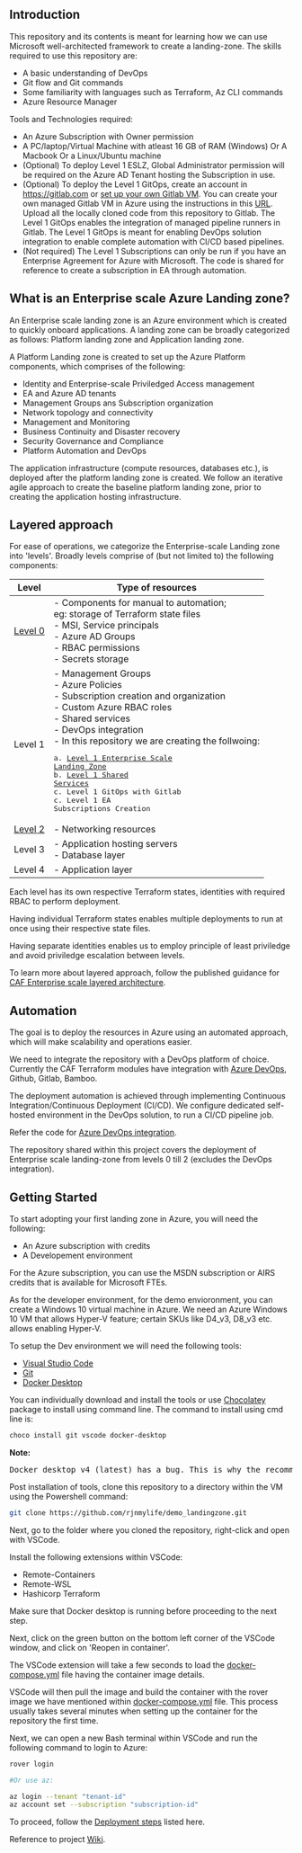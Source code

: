 ## Introduction
This repository and its contents is meant for learning how we can use Microsoft well-architected framework to create a landing-zone. The skills required to use this repository are:
- A basic understanding of DevOps
- Git flow and Git commands
- Some familiarity with languages such as Terraform, Az CLI commands
- Azure Resource Manager 

Tools and Technologies required:
- An Azure Subscription with Owner permission
- A PC/laptop/Virtual Machine with atleast 16 GB of RAM (Windows) Or A Macbook Or a Linux/Ubuntu machine
- (Optional) To deploy Level 1 ESLZ, Global Administrator permission will be required on the Azure AD Tenant hosting the Subscription in use.
- (Optional) To deploy the Level 1 GitOps, create an account in https://gitlab.com or [set up your own Gitlab VM](https://docs.gitlab.com/ee/install/). You can create your own managed Gitlab VM in Azure using the instructions in this [URL](https://docs.gitlab.com/ee/install/azure/index.html). Upload all the locally cloned code from this repository to Gitlab. The Level 1 GitOps enables the integration of managed pipeline runners in Gitlab. The Level 1 GitOps is meant for enabling DevOps solution integration to enable complete automation with CI/CD based pipelines.
- (Not required) The Level 1 Subscriptions can only be run if you have an Enterprise Agreement for Azure with Microsoft. The code is shared for reference to create a subscription in EA through automation.

## What is an Enterprise scale Azure Landing zone?
An Enterprise scale landing zone is an Azure environment which is created to quickly onboard applications. A landing zone can be broadly categorized as follows: Platform landing zone and Application landing zone.

A Platform Landing zone is created to set up the Azure Platform components, which comprises of the following:
- Identity and Enterprise-scale Priviledged Access management
- EA and Azure AD tenants
- Management Groups ans Subscription organization
- Network topology and connectivity
- Management and Monitoring
- Business Continuity and Disaster recovery
- Security Governance and Compliance
- Platform Automation and DevOps

The application infrastructure (compute resources, databases etc.), is deployed after the platform landing zone is created. We follow an iterative agile approach to create the baseline platform landing zone, prior to creating the application hosting infrastructure.

## Layered approach

For ease of operations, we categorize the Enterprise-scale Landing zone into 'levels'. Broadly levels comprise of (but not limited to)
the following components:

| Level | Type of resources |
| --- | --------------------- |
| [Level 0](./contoso/level0/launchpad/readme.md) | - Components for manual to automation;<br/> eg: storage of Terraform state files <br/> - MSI, Service principals <br/> - Azure AD Groups <br/> - RBAC permissions <br/> - Secrets storage |
| Level 1 | - Management Groups <br/>- Azure Policies<br/>- Subscription creation and organization<br/>- Custom Azure RBAC roles<br/>- Shared services<br/>- DevOps integration<br/> - In this repository we are creating the follwoing:<br/> <pre>a. [Level 1 Enterprise Scale Landing Zone](./contoso/level1/eslz_v1/readme.md)<br/>b. [Level 1 Shared Services](./contoso/level1/shared_services/readme.md)<br/>c. Level 1 GitOps with Gitlab<br/>c. Level 1 EA Subscriptions Creation </pre> |
| [Level 2](./contoso/level2/networking/vwan/readme.md) | - Networking resources |
| Level 3 | - Application hosting servers<br/> - Database layer |
| Level 4 | - Application layer |

Each level has its own respective Terraform states, identities with required RBAC to perform deployment. 

Having individual Terraform states enables multiple deployments to run at once using their respective state files.

Having separate identities enables us to employ principle of least priviledge and avoid priviledge escalation between levels.

To learn more about layered approach, follow the published guidance for [CAF Enterprise scale layered architecture](https://github.com/Azure/caf-terraform-landingzones/blob/master/documentation/code_architecture/hierarchy.md).

## Automation
The goal is to deploy the resources in Azure using an automated approach, which will make scalability and operations easier.

We need to integrate the repository with a DevOps platform of choice. Currently the CAF Terraform modules have integration with [Azure DevOps](https://github.com/Azure/caf-terraform-landingzones-starter/blob/starter/configuration/sandpit/pipelines/README-pipelines.md), Github, Gitlab, Bamboo. 

The deployment automation is achieved through implementing Continuous Integration/Continuous Deployment (CI/CD). We configure dedicated self-hosted environment in the DevOps solution, to run a CI/CD pipeline job.

Refer the code for [Azure DevOps integration](https://github.com/Azure/caf-terraform-landingzones-starter/tree/starter/configuration/sandpit/level1/gitops).

The repository shared within this project covers the deployment of Enterprise scale landing-zone from levels 0 till 2 (excludes the DevOps integration).

## Getting Started

To start adopting your first landing zone in Azure, you will need the following:

- An Azure subscription with credits
- A Developement environment

For the Azure subscription, you can use the MSDN subscription or AIRS credits that is available for Microsoft FTEs.

As for the developer environment, for the demo envioronment, you can create a Windows 10 virtual machine in Azure. We need an Azure Windows 10 VM that allows Hyper-V feature; certain SKUs like D4_v3, D8_v3 etc. allows enabling Hyper-V.

To setup the Dev environment we will need the following tools:

- [Visual Studio Code](https://code.visualstudio.com/)
- [Git](https://git-scm.com/downloads)
- [Docker Desktop](https://docs.docker.com/desktop/windows/release-notes/3.x/#docker-desktop-352)

You can individually download and install the tools or use [Chocolatey](https://docs.chocolatey.org/en-us/choco/setup#install-with-cmd.exe) package to install using command line.
The command to install using cmd line is:
```bash
choco install git vscode docker-desktop
```

**Note:**

<pre>Docker desktop v4 (latest) has a bug. This is why the recommended version to use is 3.5.2.</pre>

Post installation of tools, clone this repository to a directory within the VM using the Powershell command:
```bash
git clone https://github.com/rjnmylife/demo_landingzone.git
```
Next, go to the folder where you cloned the repository, right-click and open with VSCode.

Install the following extensions within VSCode:
- Remote-Containers
- Remote-WSL
- Hashicorp Terraform

Make sure that Docker desktop is running before proceeding to the next step.

Next, click on the green button on the bottom left corner of the VSCode window, and click on 'Reopen in container'. 

The VSCode extension will take a few seconds to load the [docker-compose.yml](./.devcontainer/docker-compose.yml) file having the container image details. 

VSCode will then pull the image and build the container with the rover image we have mentioned within [docker-compose.yml](./.devcontainer/docker-compose.yml) file.
This process usually takes several minutes when setting up the container for the repository the first time.

Next, we can open a new Bash terminal within VSCode and run the following command to login to Azure:
```bash
rover login

#Or use az:

az login --tenant "tenant-id"
az account set --subscription "subscription-id"
```
To proceed, follow the [Deployment steps](./contoso/deployment_commands.md) listed here.

Reference to project [Wiki](https://github.com/rjnmylife/demo_landingzone/wiki).






 
